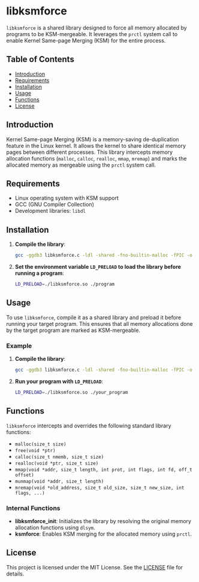 # libksmforce

`libksmforce` is a shared library designed to force all memory allocated by programs to be KSM-mergeable. It leverages the `prctl` system call to enable Kernel Same-page Merging (KSM) for the entire process.

## Table of Contents

- [Introduction](#introduction)
- [Requirements](#requirements)
- [Installation](#installation)
- [Usage](#usage)
- [Functions](#functions)
- [License](#license)

## Introduction

Kernel Same-page Merging (KSM) is a memory-saving de-duplication feature in the Linux kernel. It allows the kernel to share identical memory pages between different processes. This library intercepts memory allocation functions (`malloc`, `calloc`, `realloc`, `mmap`, `mremap`) and marks the allocated memory as mergeable using the `prctl` system call.

## Requirements

- Linux operating system with KSM support
- GCC (GNU Compiler Collection)
- Development libraries: `libdl`

## Installation

1. **Compile the library**:
    ```sh
    gcc -ggdb3 libksmforce.c -ldl -shared -fno-builtin-malloc -fPIC -o libksmforce.so
    ```

2. **Set the environment variable `LD_PRELOAD` to load the library before running a program**:
    ```sh
    LD_PRELOAD=./libksmforce.so ./program
    ```

## Usage

To use `libksmforce`, compile it as a shared library and preload it before running your target program. This ensures that all memory allocations done by the target program are marked as KSM-mergeable.

### Example

1. **Compile the library**:
    ```sh
    gcc -ggdb3 libksmforce.c -ldl -shared -fno-builtin-malloc -fPIC -o libksmforce.so
    ```

2. **Run your program with `LD_PRELOAD`**:
    ```sh
    LD_PRELOAD=./libksmforce.so ./your_program
    ```

## Functions

`libksmforce` intercepts and overrides the following standard library functions:

- `malloc(size_t size)`
- `free(void *ptr)`
- `calloc(size_t nmemb, size_t size)`
- `realloc(void *ptr, size_t size)`
- `mmap(void *addr, size_t length, int prot, int flags, int fd, off_t offset)`
- `munmap(void *addr, size_t length)`
- `mremap(void *old_address, size_t old_size, size_t new_size, int flags, ...)`

### Internal Functions

- **libksmforce_init**: Initializes the library by resolving the original memory allocation functions using `dlsym`.
- **ksmforce**: Enables KSM merging for the allocated memory using `prctl`.

## License

This project is licensed under the MIT License. See the [LICENSE](LICENSE) file for details.
